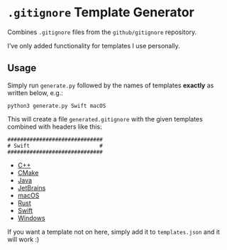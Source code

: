 # `.gitignore` Template Generator

Combines `.gitignore` files from the `github/gitignore` repository.

I’ve only added functionality for templates I use personally.

## Usage

Simply run `generate.py` followed by the names of templates **exactly** as written below, e.g.:

`python3 generate.py Swift macOS`

This will create a file `generated.gitignore` with the given templates combined with headers like this:

```
##############################
# Swift                      #
##############################
```

- [C++](https://github.com/github/gitignore/blob/master/C%2B%2B.gitignore)
- [CMake](https://github.com/github/gitignore/blob/master/CMake.gitignore)
- [Java](https://github.com/github/gitignore/blob/master/Java.gitignore)
- [JetBrains](https://github.com/github/gitignore/blob/master/Global/JetBrains.gitignore)
- [macOS](https://github.com/github/gitignore/blob/master/Global/macOS.gitignore)
- [Rust](https://github.com/github/gitignore/blob/master/Rust.gitignore)
- [Swift](https://github.com/github/gitignore/blob/master/Swift.gitignore)
- [Windows](https://github.com/github/gitignore/blob/master/Global/Windows.gitignore)

If you want a template not on here, simply add it to `templates.json` and it will work :)
